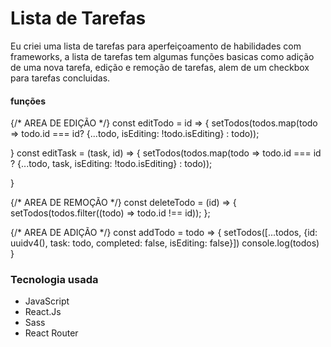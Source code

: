# Lista de Tarefas
Eu criei uma lista de tarefas para aperfeiçoamento de habilidades com frameworks, a lista de tarefas tem algumas funções basicas como adição de uma nova tarefa, edição e remoção de tarefas, alem de um checkbox para tarefas concluidas.
#### funções

  {/* AREA DE EDIÇÃO */}
const editTodo = id => {
    setTodos(todos.map(todo => todo.id === id? {...todo, isEditing: !todo.isEditing} : todo));
    
  }
  const editTask = (task, id) => {
    setTodos(todos.map(todo => todo.id === id ? {...todo, task, isEditing: !todo.isEditing} : todo));
  
  }

{/* AREA DE REMOÇÃO */}
  const deleteTodo = (id) => {
    setTodos(todos.filter((todo) => todo.id !== id));
    };

{/* AREA DE ADIÇÃO */}
  const addTodo = todo => {
    setTodos([...todos, {id: uuidv4(), task: todo, completed: false, isEditing: false}])
    console.log(todos)
  }

  

### Tecnologia usada

- JavaScript
- React.Js
- Sass
- React Router
